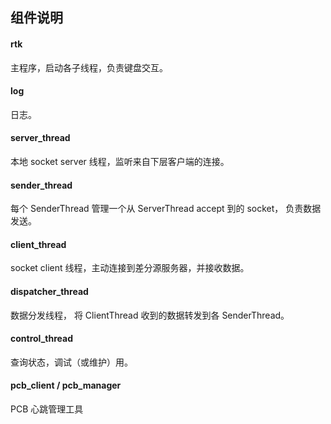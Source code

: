 ## 组件说明

#### rtk
主程序，启动各子线程，负责键盘交互。

#### log
日志。

#### server_thread
本地 socket server 线程，监听来自下层客户端的连接。

#### sender_thread
每个 SenderThread 管理一个从 ServerThread accept 到的 socket，
负责数据发送。

#### client_thread
socket client 线程，主动连接到差分源服务器，并接收数据。

#### dispatcher_thread
数据分发线程，
将 ClientThread 收到的数据转发到各 SenderThread。

#### control_thread
查询状态，调试（或维护）用。

#### pcb_client / pcb_manager
PCB 心跳管理工具

